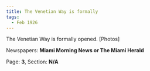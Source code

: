 ```yaml
---  
title: The Venetian Way is formally  
tags:  
  - Feb 1926  
---  
```

  
The Venetian Way is formally opened. [Photos]  
  
Newspapers: **Miami Morning News or The Miami Herald**  
  
Page: **3**, Section: **N/A** 
